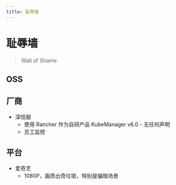 ```yaml
---
title: 耻辱墙
---
```


# 耻辱墙

> Wall of Shame

## OSS

## 厂商

- 深信服
  - 使用 Rancher 作为自研产品 KubeManager v6.0 - 无任何声明
  - 员工监控

## 平台

- 爱奇艺
  - 1080P，画质出奇垃圾，特别是偏暗场景

